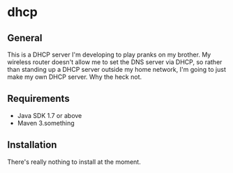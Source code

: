 # dhcp

## General

This is a DHCP server I'm developing to play pranks on my brother. My wireless router doesn't allow me to set the DNS server via DHCP, so rather than standing up a DHCP server outside my home network, I'm going to just make my own DHCP server. Why the heck not.

## Requirements

* Java SDK 1.7 or above
* Maven 3.something

## Installation

There's really nothing to install at the moment.
